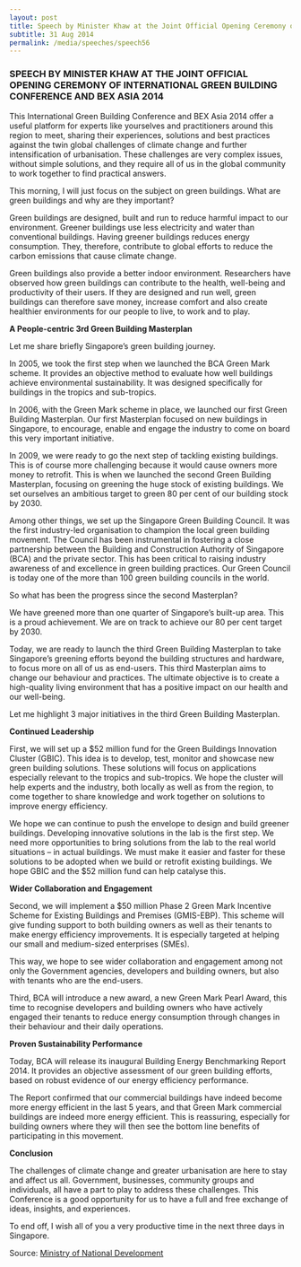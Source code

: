 ```yaml
---
layout: post
title: Speech by Minister Khaw at the Joint Official Opening Ceremony of International Green Building Conference and Bex Asia 2014
subtitle: 31 Aug 2014
permalink: /media/speeches/speech56
---
```


### SPEECH BY MINISTER KHAW AT THE JOINT OFFICIAL OPENING CEREMONY OF INTERNATIONAL GREEN BUILDING CONFERENCE AND BEX ASIA 2014

This International Green Building Conference and BEX Asia 2014 offer a useful platform for experts like yourselves and practitioners around this region to meet, sharing their experiences, solutions and best practices against the twin global challenges of climate change and further intensification of urbanisation. These challenges are very complex issues, without simple solutions, and they require all of us in the global community to work together to find practical answers.

This morning, I will just focus on the subject on green buildings. What are green buildings and why are they important?

Green buildings are designed, built and run to reduce harmful impact to our environment. Greener buildings use less electricity and water than conventional buildings. Having greener buildings reduces energy consumption. They, therefore, contribute to global efforts to reduce the carbon emissions that cause climate change.

Green buildings also provide a better indoor environment. Researchers have observed how green buildings can contribute to the health, well-being and productivity of their users. If they are designed and run well, green buildings can therefore save money, increase comfort and also create healthier environments for our people to live, to work and to play.

**A People-centric 3rd Green Building Masterplan**

Let me share briefly Singapore’s green building journey.

In 2005, we took the first step when we launched the BCA Green Mark scheme. It provides an objective method to evaluate how well buildings achieve environmental sustainability. It was designed specifically for buildings in the tropics and sub-tropics.

In 2006, with the Green Mark scheme in place, we launched our first Green Building Masterplan. Our first Masterplan focused on new buildings in Singapore, to encourage, enable and engage the industry to come on board this very important initiative.

In 2009, we were ready to go the next step of tackling existing buildings. This is of course more challenging because it would cause owners more money to retrofit. This is when we launched the second Green Building Masterplan, focusing on greening the huge stock of existing buildings. We set ourselves an ambitious target to green 80 per cent of our building stock by 2030.

Among other things, we set up the Singapore Green Building Council. It was the first industry-led organisation to champion the local green building movement. The Council has been instrumental in fostering a close partnership between the Building and Construction Authority of Singapore (BCA) and the private sector. This has been critical to raising industry awareness of and excellence in green building practices. Our Green Council is today one of the more than 100 green building councils in the world.

So what has been the progress since the second Masterplan?

We have greened more than one quarter of Singapore’s built-up area. This is a proud achievement. We are on track to achieve our 80 per cent target by 2030.

Today, we are ready to launch the third Green Building Masterplan to take Singapore’s greening efforts beyond the building structures and hardware, to focus more on all of us as end-users. This third Masterplan aims to change our behaviour and practices. The ultimate objective is to create a high-quality living environment that has a positive impact on our health and our well-being.

Let me highlight 3 major initiatives in the third Green Building Masterplan.

**Continued Leadership**

First, we will set up a $52 million fund for the Green Buildings Innovation Cluster (GBIC). This idea is to develop, test, monitor and showcase new green building solutions. These solutions will focus on applications especially relevant to the tropics and sub-tropics. We hope the cluster will help experts and the industry, both locally as well as from the region, to come together to share knowledge and work together on solutions to improve energy efficiency.

We hope we can continue to push the envelope to design and build greener buildings. Developing innovative solutions in the lab is the first step. We need more opportunities to bring solutions from the lab to the real world situations – in actual buildings. We must make it easier and faster for these solutions to be adopted when we build or retrofit existing buildings. We hope GBIC and the $52 million fund can help catalyse this.

**Wider Collaboration and Engagement**

Second, we will implement a $50 million Phase 2 Green Mark Incentive Scheme for Existing Buildings and Premises (GMIS-EBP). This scheme will give funding support to both building owners as well as their tenants to make energy efficiency improvements. It is especially targeted at helping our small and medium-sized enterprises (SMEs).

This way, we hope to see wider collaboration and engagement among not only the Government agencies, developers and building owners, but also with tenants who are the end-users.

Third, BCA will introduce a new award, a new Green Mark Pearl Award, this time to recognise developers and building owners who have actively engaged their tenants to reduce energy consumption through changes in their behaviour and their daily operations.

**Proven Sustainability Performance**

Today, BCA will release its inaugural Building Energy Benchmarking Report 2014. It provides an objective assessment of our green building efforts, based on robust evidence of our energy efficiency performance.

The Report confirmed that our commercial buildings have indeed become more energy efficient in the last 5 years, and that Green Mark commercial buildings are indeed more energy efficient. This is reassuring, especially for building owners where they will then see the bottom line benefits of participating in this movement.

**Conclusion**

The challenges of climate change and greater urbanisation are here to stay and affect us all. Government, businesses, community groups and individuals, all have a part to play to address these challenges. This Conference is a good opportunity for us to have a full and free exchange of ideas, insights, and experiences.

To end off, I wish all of you a very productive time in the next three days in Singapore.

Source: [<a href="https://www.mnd.gov.sg/" target="_blank">Ministry of National Development</a>](https://www.mnd.gov.sg/)